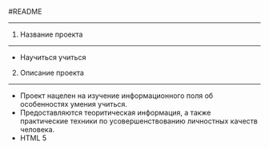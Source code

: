 #README
____
1.  Название проекта
----------------------
* Научиться учиться

2. Описание проекта
----------------------
* Проект нацелен на изучение информационного поля об особенностях умения учиться.
* Предоставляются теоритическая информация, а также практические техники по усовершенствованию личностных качеств человека.
* HTML 5

